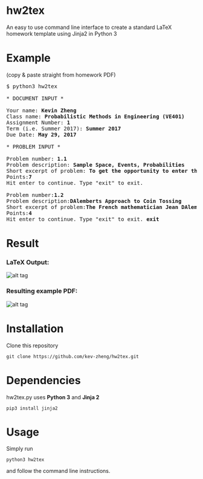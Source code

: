 # hw2tex

An easy to use command line interface to create a standard LaTeX homework template
using Jinja2 in Python 3

# Example
(copy & paste straight from homework PDF)
<pre>
$ python3 hw2tex

* DOCUMENT INPUT *

Your name: <b>Kevin Zheng</b>
Class name: <b>Probabilistic Methods in Engineering (VE401)</b>
Assignment Number: <b>1</b>
Term (i.e. Summer 2017): <b>Summer 2017</b>
Due Date: <b>May 29, 2017</b>

* PROBLEM INPUT *

Problem number: <b>1.1</b>
Problem description: <b>Sample Space, Events, Probabilities</b>
Short excerpt of problem: <b>To get the opportunity to enter the McNeill</b>
Points:<b>7</b>
Hit enter to continue. Type "exit" to exit. 

Problem number:<b>1.2</b>
Problem description:<b>DAlemberts Approach to Coin Tossing</b>
Short excerpt of problem:<b>The French mathematician Jean DAlembert claimed</b>
Points:<b>4</b>
Hit enter to continue. Type "exit" to exit. <b>exit</b>
</pre>

# Result

### LaTeX Output:
![alt tag](https://github.com/kev-zheng/hw2tex/blob/master/Example/A1_code_example.png)

### Resulting example PDF:
![alt tag](https://github.com/kev-zheng/hw2tex/blob/master/Example/A1_pdf_example.png)

# Installation

Clone this repository
```
git clone https://github.com/kev-zheng/hw2tex.git
```

# Dependencies
hw2tex.py uses __Python 3__ and __Jinja 2__
```
pip3 install jinja2
```

# Usage
Simply run
```
python3 hw2tex
```
and follow the command line instructions.


